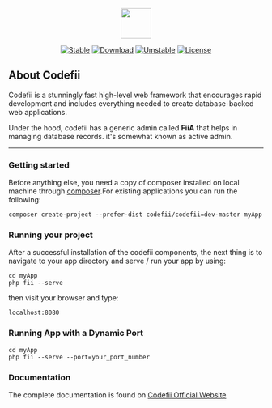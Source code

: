 <p align="center"><img src="www.codefii.com/public/images/codefii.png" width="60" height=""60"/></p>

<p align="center">
<a href="https://packagist.org/packages/codefii/codefii"><img src="https://poser.pugx.org/codefii/codefii/v/stable" alt="Stable"></a>
<a href="https://packagist.org/packages/codefii/codefii"><img src="https://poser.pugx.org/codefii/codefii/downloads" alt="Download"></a>
<a href="https://packagist.org/packages/codefii/codefii"><img src="https://poser.pugx.org/codefii/codefii/v/unstable" alt="Umstable"></a>
<a href="https://packagist.org/packages/codefii/codefii"><img src="https://poser.pugx.org/codefii/codefii/license" alt="License"></a>
</p>

## About Codefii


Codefii is a stunningly fast high-level  web framework that encourages rapid development and includes everything needed to create database-backed web applications.

Under the hood, codefii has a generic admin called **FiiA** that helps in managing database records. it's somewhat known as active admin.
___



### Getting started

Before anything else, you need a copy of composer installed on local machine through [composer](http://getcomposer.org).For existing applications you can run the following:

```
composer create-project --prefer-dist codefii/codefii=dev-master myApp
```

### Running your project

After a successful installation of the codefii components, the next thing is to navigate to your app directory and serve / run your app by using:

```
cd myApp
php fii --serve
```
then visit your browser and type:
```
localhost:8080
```
### Running App with a Dynamic Port
```
cd myApp
php fii --serve --port=your_port_number
```
### Documentation
The complete documentation is found on [Codefii Official Website](https://codefii.com/documentaion)
